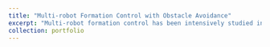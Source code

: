 ```yaml
---
title: "Multi-robot Formation Control with Obstacle Avoidance"
excerpt: "Multi-robot formation control has been intensively studied in recent years. In practical applications, the multi-robot system’s ability to independently change the formation to avoid collision among the robots or with obstacles is critical. In this project, a multi-robot adaptive formation control framework based on deep reinforcement learning is proposed. The framework consists of two layers, namely the execution layer and the decision-making layer. The execution layer enables the robot to approach its target position and avoid collision with other robots and obstacles through a deep network trained by a reinforcement learning method. The decision-making layer organizes all robots into a formation through a new leader–follower configuration and provides target positions to the leader and followers. The leader’s target position is kept unchanged, while the follower’s target position is changed according to the situation it encounters. In addition, to operate more effectively in environments with different levels of complexity, a hybrid switching control strategy is proposed. The simulation results demonstrate that our proposed formation control framework enables the robots to adjust formation independently to pass through obstacle areas and can be generalized to different scenarios with unknown obstacles and varying number of robots. <img src='/images/Project05.png'>"
collection: portfolio
---
```

